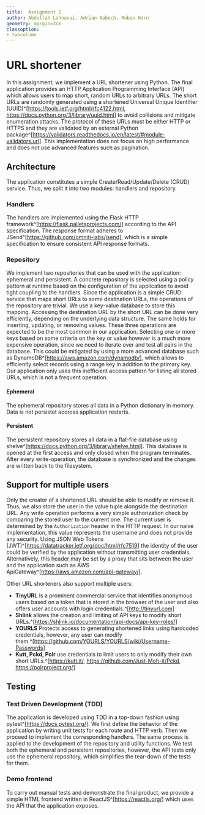 ```yaml
---
title:  Assignment 1
author: Abdellah Lahnaoui, Adrian Aabech, Ruben Horn
geometry: margin=3cm
classoption:
- twocolumn
---
```


# URL shortener
In this assignment, we implement a URL shortener using Python.
The final application provides an HTTP Application Programming Interface (API) which allows users to map short, random URLs to arbitrary URLs. The short URLs are randomly generated using a shortened Universal Unique Identifier (UUID)^[https://tools.ietf.org/html/rfc4122.html, https://docs.python.org/3/library/uuid.html] to avoid collisions and mitigate enumeration attacks.
The protocol of these URLs must be either HTTP or HTTPS and they are validated by an external Python package^[https://validators.readthedocs.io/en/latest/#module-validators.url].
This implementation does not focus on high performance and does not use advanced features such as pagination.

## Architecture
The application constitutes a simple Create/Read/Update/Delete (CRUD) service.
Thus, we split it into two modules: handlers and repository.

### Handlers
The handlers are implemented using the Flask HTTP framework^[https://flask.palletsprojects.com/] according to the API specification.
The response format adheres to JSend^[https://github.com/omniti-labs/jsend], which is a simple specification to ensure consistent API response formats.

### Repository
We implement two repositories that can be used with the application: ephemeral and persistent.
A concrete repository is selected using a policy pattern at runtime based on the configuration of the application to avoid tight coupling to the handlers.
Since the application is a simple CRUD service that maps short URLs to some destination URLs, the operations of the repository are trivial.
We use a key-value database to store this mapping.
Accessing the destination URL by the short URL can be done very efficiently, depending on the underlying data structure.
The same holds for inserting, updating, or removing values.
These three operations are expected to be the most common in our application.
Selecting one or more keys based on some criteria on the key or value however is a much more expensive operation, since we need to iterate over and test all pairs in the database.
This could be mitigated by using a more advanced database such as DynamoDB^[https://aws.amazon.com/dynamodb/], which allows to efficiently select records using a range key in addition to the primary key.
Our application only uses this inefficient access pattern for listing all stored URLs, which is not a frequent operation.

#### Ephemeral
The ephemeral repository stores all data in a Python dictionary in memory. Data is not persistet accross application restarts.

#### Persistent
The persistent repository stores all data in a flat-file database using shelve^[https://docs.python.org/3/library/shelve.html]. This database is opened at the first access and only closed when the program terminates. After every write-operation, the database is synchronized and the changes are written back to the filesystem.

## Support for multiple users
Only the creator of a shortened URL should be able to modify or remove it.
Thus, we also store the user in the value tuple alongside the destination URL.
Any write operation performs a very simple authorization check by comparing the stored user to the current one.
The current user is determined by the `Authorization` header in the HTTP request.
In our naive implementation, this value represents the username and does not provide any security.
Using JSON Web Tokens (JWT)^[https://datatracker.ietf.org/doc/html/rfc7519] the identity of the user could be verified by the application without transmitting user credentials.
Alternatively, this header may be set by a proxy that sits between the user and the application such as AWS ApiGateway^[https://aws.amazon.com/api-gateway/].

Other URL shorteners also support multiple users:

 * **TinyURL** is a prominent commercial service that identifies anonymous users based on a token that is stored in the browser of the user and also offers user accounts with login credentials.^[http://tinyurl.com]
 * **Shlink** allows the creation and limiting of API keys to modify short URLs.^[https://shlink.io/documentation/api-docs/api-key-roles/]
 * **YOURLS** Protects access to generating shortened links using hardcoded credentials, however, any user can modify them.^[https://github.com/YOURLS/YOURLS/wiki/Username-Passwords]
 * **Kutt, Pckd, Polr** use credentials to limit users to only modify their own short URLs.^[https://kutt.it/, https://github.com/Just-Moh-it/Pckd, https://polrproject.org/]

## Testing
### Test Driven Development (TDD)
The application is developed using TDD in a top-down fashion using pytest^[https://docs.pytest.org/].
We first define the behavior of the application by writing unit tests for each route and HTTP verb.
Then we proceed to implement the corresponding handlers.
The same process is applied to the development of the repository and utility functions.
We test both the ephemeral and persistent repositories, however, the API tests only use the ephemeral repository, which simplifies the tear-down of the tests for them.

### Demo frontend
To carry out manual tests and demonstrate the final product, we provide a simple HTML frontend written in ReactJS^[https://reactjs.org/] which uses the API that the application exposes.
